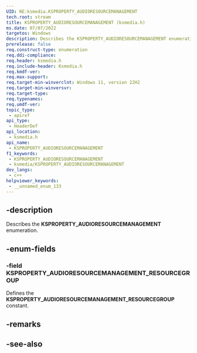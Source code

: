 ```yaml
---
UID: NE:ksmedia.KSPROPERTY_AUDIORESOURCEMANAGEMENT
tech.root: stream
title: KSPROPERTY_AUDIORESOURCEMANAGEMENT (ksmedia.h)
ms.date: 07/07/2022
targetos: Windows
description: Describes the KSPROPERTY_AUDIORESOURCEMANAGEMENT enumeration.
prerelease: false
req.construct-type: enumeration
req.ddi-compliance: 
req.header: ksmedia.h
req.include-header: Ksmedia.h
req.kmdf-ver: 
req.max-support: 
req.target-min-winverclnt: Windows 11, version 22H2
req.target-min-winversvr: 
req.target-type: 
req.typenames: 
req.umdf-ver: 
topic_type:
 - apiref
api_type:
 - HeaderDef
api_location:
 - ksmedia.h
api_name:
 - KSPROPERTY_AUDIORESOURCEMANAGEMENT
f1_keywords:
 - KSPROPERTY_AUDIORESOURCEMANAGEMENT
 - ksmedia/KSPROPERTY_AUDIORESOURCEMANAGEMENT
dev_langs:
 - c++
helpviewer_keywords:
 - __unnamed_enum_133
---
```


## -description

Describes the **KSPROPERTY_AUDIORESOURCEMANAGEMENT** enumeration.

## -enum-fields

### -field KSPROPERTY_AUDIORESOURCEMANAGEMENT_RESOURCEGROUP

Defines the **KSPROPERTY_AUDIORESOURCEMANAGEMENT_RESOURCEGROUP** constant.

## -remarks

## -see-also

